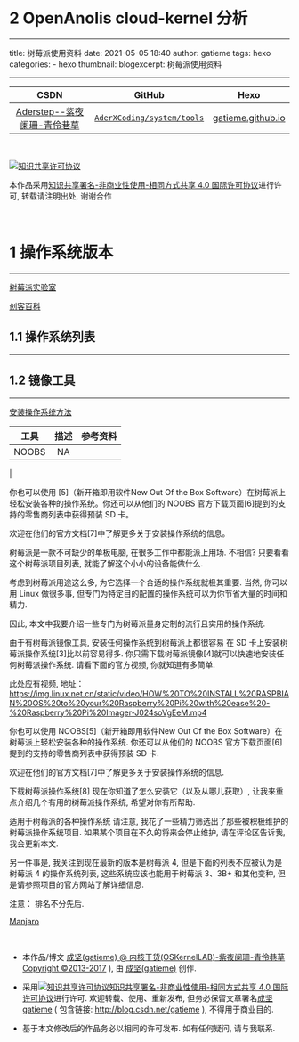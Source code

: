 2   **OpenAnolis cloud-kernel 分析**
=====================

---

title: 树莓派使用资料
date: 2021-05-05 18:40
author: gatieme
tags: hexo
categories:
        - hexo
thumbnail:
blogexcerpt: 树莓派使用资料

---

| CSDN | GitHub | Hexo |
|:----:|:------:|:----:|
| [Aderstep--紫夜阑珊-青伶巷草](http://blog.csdn.net/gatieme) | [`AderXCoding/system/tools`](https://github.com/gatieme/AderXCoding/tree/master/system/tools) | [gatieme.github.io](https://gatieme.github.io) |

<br>

<a rel="license" href="http://creativecommons.org/licenses/by-nc-sa/4.0/"><img alt="知识共享许可协议" style="border-width:0" src="https://i.creativecommons.org/l/by-nc-sa/4.0/88x31.png" /></a>

本作品采用<a rel="license" href="http://creativecommons.org/licenses/by-nc-sa/4.0/">知识共享署名-非商业性使用-相同方式共享 4.0 国际许可协议</a>进行许可, 转载请注明出处, 谢谢合作

<br>


# 1 操作系统版本
-------

[树莓派实验室](https://shumeipai.nxez.com)

[创客百科](https://wiki.nxez.com/%E9%A6%96%E9%A1%B5)

## 1.1 操作系统列表
-------



## 1.2 镜像工具
-------


[安装操作系统方法](https://img.linux.net.cn/static/video/HOW%20TO%20INSTALL%20RASPBIAN%20OS%20to%20your%20Raspberry%20Pi%20with%20ease%20-%20Raspberry%20Pi%20Imager-J024soVgEeM.mp4)


|  工具  | 描述 | 参考资料 |
|:-----:|:----:|:------:|
| NOOBS | NA |  |
|



你也可以使用 [5]（新开箱即用软件New Out Of the Box Software）在树莓派上轻松安装各种的操作系统。你还可以从他们的 NOOBS 官方下载页面[6]提到的支持的零售商列表中获得预装 SD 卡。

欢迎在他们的官方文档[7]中了解更多关于安装操作系统的信息。


树莓派是一款不可缺少的单板电脑, 在很多工作中都能派上用场. 不相信?
只要看看这个树莓派项目列表, 就能了解这个小小的设备能做什么.

考虑到树莓派用途这么多, 为它选择一个合适的操作系统就极其重要. 当然, 你可以用 Linux 做很多事, 但专门为特定目的配置的操作系统可以为你节省大量的时间和精力.

因此, 本文中我要介绍一些专门为树莓派量身定制的流行且实用的操作系统.

由于有树莓派镜像工具, 安装任何操作系统到树莓派上都很容易
在 SD 卡上安装树莓派操作系统[3]比以前容易得多. 你只需下载树莓派镜像[4]就可以快速地安装任何树莓派操作系统. 请看下面的官方视频, 你就知道有多简单.

此处应有视频, 地址： https://img.linux.net.cn/static/video/HOW%20TO%20INSTALL%20RASPBIAN%20OS%20to%20your%20Raspberry%20Pi%20with%20ease%20-%20Raspberry%20Pi%20Imager-J024soVgEeM.mp4

你也可以使用 NOOBS[5]（新开箱即用软件New Out Of the Box Software）在树莓派上轻松安装各种的操作系统. 你还可以从他们的 NOOBS 官方下载页面[6]提到的支持的零售商列表中获得预装 SD 卡.

欢迎在他们的官方文档[7]中了解更多关于安装操作系统的信息.

下载树莓派操作系统[8]
现在你知道了怎么安装它（以及从哪儿获取）, 让我来重点介绍几个有用的树莓派操作系统, 希望对你有所帮助.

适用于树莓派的各种操作系统
请注意, 我花了一些精力筛选出了那些被积极维护的树莓派操作系统项目. 如果某个项目在不久的将来会停止维护, 请在评论区告诉我, 我会更新本文.

另一件事是, 我关注到现在最新的版本是树莓派 4, 但是下面的列表不应被认为是树莓派 4 的操作系统列表, 这些系统应该也能用于树莓派 3、3B+ 和其他变种, 但是请参照项目的官方网站了解详细信息.

注意： 排名不分先后.


[Manjaro](https://osdn.net/projects/manjaro-arm/storage/rpi4)




<br>

*   本作品/博文 [成坚(gatieme) @ 内核干货(OSKernelLAB)-紫夜阑珊-青伶巷草 Copyright ©2013-2017](http://blog.csdn.net/gatieme) ), 由 [成坚(gatieme)](http://blog.csdn.net/gatieme) 创作.

*   采用<a rel="license" href="http://creativecommons.org/licenses/by-nc-sa/4.0/"><img alt="知识共享许可协议" style="border-width:0" src="https://i.creativecommons.org/l/by-nc-sa/4.0/88x31.png" /></a><a rel="license" href="http://creativecommons.org/licenses/by-nc-sa/4.0/">知识共享署名-非商业性使用-相同方式共享 4.0 国际许可协议</a>进行许可. 欢迎转载、使用、重新发布, 但务必保留文章署名[成坚gatieme](http://blog.csdn.net/gatieme) ( 包含链接: http://blog.csdn.net/gatieme ), 不得用于商业目的.

*   基于本文修改后的作品务必以相同的许可发布. 如有任何疑问, 请与我联系.
